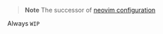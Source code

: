 > **Note**
The successor of [neovim configuration](https://github.com/nikita-talalai/nvim)

Always ``WIP``
